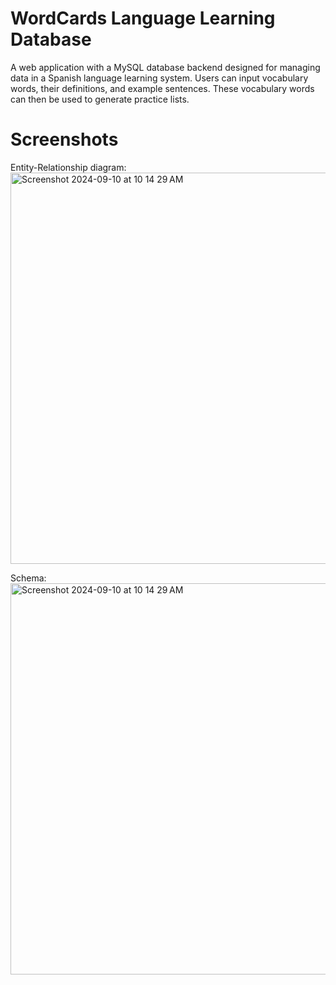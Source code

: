 # WordCards Language Learning Database

A web application with a MySQL database backend designed for managing data in a Spanish language learning system. Users can input vocabulary words, their definitions, and example sentences. These vocabulary words can then be used to generate practice lists. 

# Screenshots

Entity-Relationship diagram:
<img width="626" alt="Screenshot 2024-09-10 at 10 14 29 AM" src="https://github.com/user-attachments/assets/1a325b47-500c-4120-bfdb-71249d54d42b">

Schema:
<img width="626" alt="Screenshot 2024-09-10 at 10 14 29 AM" src="https://github.com/user-attachments/assets/bf5e74fc-02d7-46f7-9c6e-6577b713d71d">
